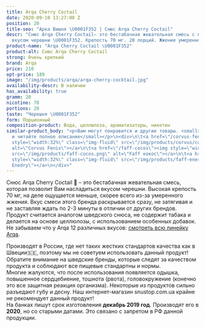 ```yaml
---
title: Arqa Cherry Coctail
date: 2020-09-10 13:27:00 Z
position: 20
title-seo: "Арка Вишня \U0001F352 | Снюс Arqa Cherry Coctail"
descr: "Снюс Arqa Cherry Coctail– это бестабачная жевательная смесь с превосходным
  вкусом черешни \U0001F352. Крепость 70 мг. 20 порций. Жжение умеренное."
product-name: "Arqa Cherry Coctail \U0001F352"
product-alt: Снюс Arqa Cherry Coctail
strong: Очень крепкий
brand: Arqa
price: 210
opt-price: 189
image: "/img/products/arqa/arqa-cherry-cocktail.jpg"
availability-descr: В наличии
has_availability: true
gramm: 20
nicotine: 70
portions: 20
taste: "Черешня \U0001F352"
form: Порционный
composition-product: Вода, целлюлоза, ароматизаторы, никотин
similar-product_body: "<p>Вам могут понравится и другие товары. <small>Жмите на картинки
  и читайте полное описание</small></p>\n<div>\n\t<a href=\"/corvus-fenix-barberry\"><img
  style=\"width:32%\" class=\"img-fluid\" src=\"/img/products/corvus/corvus-fenix.png\"
  alt=\"Corvus Fenix\"></a>\n\t<a href=\"/faff-cocos\"><img style=\"width:32%\" class=\"img-fluid\"
  src=\"/img/products/faff-cocos.png\" alt=\"Faff кокос\"></a>\n\t<a href=\"/faff-snus-energy\"><img
  style=\"width:32%\" class=\"img-fluid\" src=\"/img/products/faff-energy.png\" alt=\"Faff
  Enedry\"></a>\n</div>"
---
```


Снюс Arqa Cherry Coctail 🍒 – это бестабачная жевательная смесь, которая позволит Вам насладиться вкусом черешни. Высокая крепость 70 мг, на деле ощущается меньше, скорее всего из-за умеренного жжения. Вкус смеси этого бренда раскрывается сразу, не затягивая и не заставляя ждать по 2-3 минуты в отличии от других брендов. Продукт считается аналогом шведского снюса, не содержит табака и делается на основе целлюлозы, с использованием особенных добавок.<br>
Не забываем что у Arqa 12 различных вкусов: [смотреть всю линейку Arqa](/arqa).

Производят в России, где нет таких жестких стандартов качества как в Швеции🇸🇪, поэтому мы не советуем использовать данный продукт! Обратите внимание на шведские бренды, которые следят за качеством продукта и соблюдают все пищевые стандартны и нормы.<br>
Многие жалуются, что после использования появляется одышка, повышенное сердцебиение, тошнота (рвота), головокружение (конечно это все защитная реакция организма). Некоторые из продуктов сильно разъедают губу и десну. Наш интернет-магазин snustop.com.ua крайне не рекомендует данный продукт!<br>
На банках пишут срок изготовления **декабрь 2019 год**. Производят его в **2020**, но со старыми датами. Это связано с запретом в РФ данной продукции.
